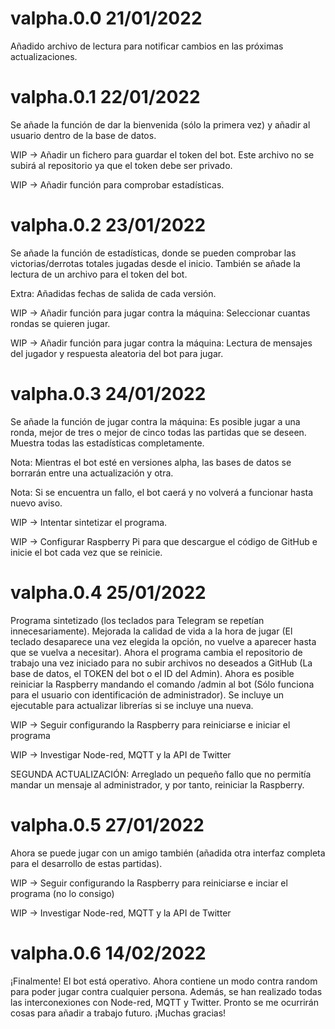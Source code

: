 # valpha.0.0 21/01/2022
Añadido archivo de lectura para notificar cambios en las próximas actualizaciones.

# valpha.0.1 22/01/2022
Se añade la función de dar la bienvenida (sólo la primera vez) y añadir al usuario dentro de la base de datos.

WIP -> Añadir un fichero para guardar el token del bot. Este archivo no se subirá al repositorio ya que el token debe ser privado.

WIP -> Añadir función para comprobar estadísticas.

# valpha.0.2 23/01/2022
Se añade la función de estadísticas, donde se pueden comprobar las victorias/derrotas totales jugadas desde el inicio. También se añade la lectura de un archivo para el token del bot.

Extra: Añadidas fechas de salida de cada versión.

WIP -> Añadir función para jugar contra la máquina: Seleccionar cuantas rondas se quieren jugar.

WIP -> Añadir función para jugar contra la máquina: Lectura de mensajes del jugador y respuesta aleatoria del bot para jugar.

# valpha.0.3 24/01/2022
Se añade la función de jugar contra la máquina: Es posible jugar a una ronda, mejor de tres o mejor de cinco todas las partidas que se deseen. Muestra todas las estadísticas completamente.

Nota: Mientras el bot esté en versiones alpha, las bases de datos se borrarán entre una actualización y otra.

Nota: Si se encuentra un fallo, el bot caerá y no volverá a funcionar hasta nuevo aviso.

WIP -> Intentar sintetizar el programa.

WIP -> Configurar Raspberry Pi para que descargue el código de GitHub e inicie el bot cada vez que se reinicie.

# valpha.0.4 25/01/2022
Programa sintetizado (los teclados para Telegram se repetían innecesariamente). Mejorada la calidad de vida a la hora de jugar (El teclado desaparece una vez elegida la opción, no vuelve a aparecer hasta que se vuelva a necesitar). Ahora el programa cambia el repositorio de trabajo una vez iniciado para no subir archivos no deseados a GitHub (La base de datos, el TOKEN del bot o el ID del Admin). Ahora es posible reiniciar la Raspberry mandando el comando /admin al bot (Sólo funciona para el usuario con identificación de administrador). Se incluye un ejecutable para actualizar librerías si se incluye una nueva.

WIP -> Seguir configurando la Raspberry para reiniciarse e iniciar el programa

WIP -> Investigar Node-red, MQTT y la API de Twitter

SEGUNDA ACTUALIZACIÓN: Arreglado un pequeño fallo que no permitía mandar un mensaje al administrador, y por tanto, reiniciar la Raspberry.

# valpha.0.5 27/01/2022
Ahora se puede jugar con un amigo también (añadida otra interfaz completa para el desarrollo de estas partidas).

WIP -> Seguir configurando la Raspberry para reiniciarse e inciar el programa (no lo consigo)

WIP -> Investigar Node-red, MQTT y la API de Twitter

# valpha.0.6 14/02/2022
¡Finalmente! El bot está operativo. Ahora contiene un modo contra random para poder jugar contra cualquier persona. Además, se han realizado todas las interconexiones con Node-red, MQTT y Twitter. Pronto se me ocurrirán cosas para añadir a trabajo futuro. ¡Muchas gracias!